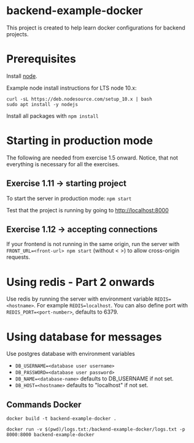 # backend-example-docker

This project is created to help learn docker configurations for backend projects.

# Prerequisites

Install [node](https://nodejs.org/en/download/). 

Example node install instructions for LTS node 10.x:
```
curl -sL https://deb.nodesource.com/setup_10.x | bash
sudo apt install -y nodejs
```

Install all packages with `npm install`

# Starting in production mode

The following are needed from exercise 1.5 onward. Notice, that not everything is necessary for all the exercises.

## Exercise 1.11 -> starting project

To start the server in production mode: `npm start`

Test that the project is running by going to <http://localhost:8000>

## Exercise 1.12 -> accepting connections

If your frontend is not running in the same origin, run the server with `FRONT_URL=<front-url> npm start` (without < >) to allow cross-origin requests.

# Using redis - Part 2 onwards

Use redis by running the server with environment variable `REDIS=<hostname>`. For example `REDIS=localhost`. You can also define port with `REDIS_PORT=<port-number>`, defaults to 6379.

# Using database for messages

Use postgres database with environment variables
- `DB_USERNAME=<database user username>`
- `DB_PASSWORD=<database user password>`
- `DB_NAME=<database-name>` defaults to DB_USERNAME if not set.
- `DB_HOST=<hostname>` defaults to "localhost" if not set.

## Commands Docker

`docker build -t backend-example-docker .`

`docker run -v $(pwd)/logs.txt:/backend-example-docker/logs.txt -p 8000:8000 backend-example-docker`

